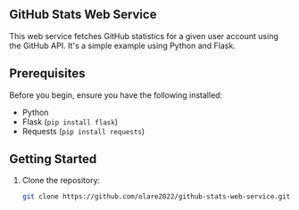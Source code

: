 ## GitHub Stats Web Service

This web service fetches GitHub statistics for a given user account using the GitHub API. It's a simple example using Python and Flask.

## Prerequisites

Before you begin, ensure you have the following installed:

- Python
- Flask (`pip install flask`)
- Requests (`pip install requests`)

## Getting Started

1. Clone the repository:

   ```bash
   git clone https://github.com/olare2022/github-stats-web-service.git
